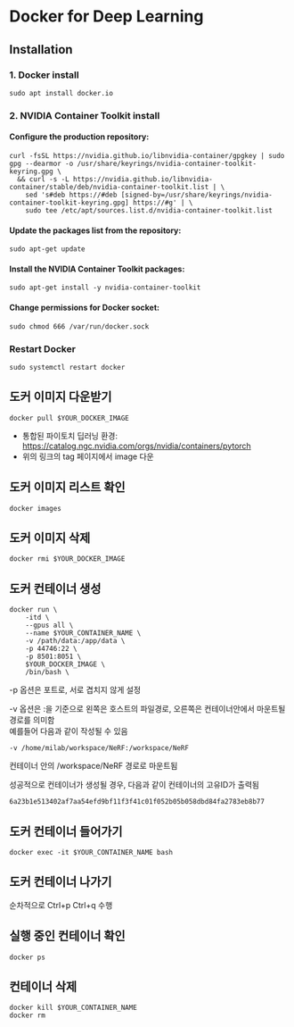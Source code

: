 # Docker for Deep Learning

## Installation

### 1. Docker install

```
sudo apt install docker.io
```

### 2. NVIDIA Container Toolkit install

#### Configure the production repository:
```
curl -fsSL https://nvidia.github.io/libnvidia-container/gpgkey | sudo gpg --dearmor -o /usr/share/keyrings/nvidia-container-toolkit-keyring.gpg \
  && curl -s -L https://nvidia.github.io/libnvidia-container/stable/deb/nvidia-container-toolkit.list | \
    sed 's#deb https://#deb [signed-by=/usr/share/keyrings/nvidia-container-toolkit-keyring.gpg] https://#g' | \
    sudo tee /etc/apt/sources.list.d/nvidia-container-toolkit.list
```
#### Update the packages list from the repository:
```
sudo apt-get update
```
#### Install the NVIDIA Container Toolkit packages:
```
sudo apt-get install -y nvidia-container-toolkit
```
#### Change permissions for Docker socket:
```
sudo chmod 666 /var/run/docker.sock
```
### Restart Docker
```
sudo systemctl restart docker
```

## 도커 이미지 다운받기
```
docker pull $YOUR_DOCKER_IMAGE
```

* 통합된 파이토치 딥러닝 환경: https://catalog.ngc.nvidia.com/orgs/nvidia/containers/pytorch
* 위의 링크의 tag 페이지에서 image 다운

## 도커 이미지 리스트 확인
```
docker images
```
## 도커 이미지 삭제
```
docker rmi $YOUR_DOCKER_IMAGE
```

## 도커 컨테이너 생성

```
docker run \
    -itd \
    --gpus all \
    --name $YOUR_CONTAINER_NAME \
    -v /path/data:/app/data \
    -p 44746:22 \
    -p 8501:8051 \
    $YOUR_DOCKER_IMAGE \
    /bin/bash \
```

-p 옵션은 포트로, 서로 겹치지 않게 설정

-v 옵션은 :을 기준으로 왼쪽은 호스트의 파일경로, 오른쪽은 컨테이너안에서 마운트될 경로를 의미함  
예를들어 다음과 같이 작성될 수 있음

```
-v /home/milab/workspace/NeRF:/workspace/NeRF
```
컨테이너 안의 /workspace/NeRF 경로로 마운트됨

성공적으로 컨테이너가 생성될 경우, 다음과 같이 컨테이너의 고유ID가 출력됨
```
6a23b1e513402af7aa54efd9bf11f3f41c01f052b05b058dbd84fa2783eb8b77
```
## 도커 컨테이너 들어가기
```
docker exec -it $YOUR_CONTAINER_NAME bash
```

## 도커 컨테이너 나가기
순차적으로 Ctrl+p Ctrl+q 수행

## 실행 중인 컨테이너 확인

```
docker ps 
```

## 컨테이너 삭제

```
docker kill $YOUR_CONTAINER_NAME
docker rm 
```

